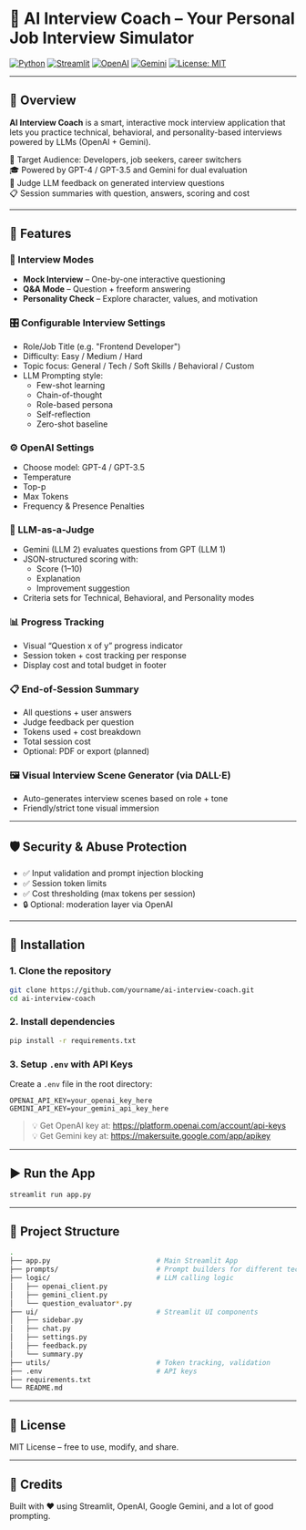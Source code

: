 # 🤖 AI Interview Coach – Your Personal Job Interview Simulator

[![Python](https://img.shields.io/badge/Python-3.10+-blue.svg)](https://www.python.org/)
[![Streamlit](https://img.shields.io/badge/Built%20with-Streamlit-red)](https://streamlit.io/)
[![OpenAI](https://img.shields.io/badge/OpenAI-API-green)](https://openai.com/)
[![Gemini](https://img.shields.io/badge/Gemini-API-yellow)](https://ai.google.dev/)
[![License: MIT](https://img.shields.io/badge/License-MIT-yellow.svg)](LICENSE)

---

## 🎯 Overview

**AI Interview Coach** is a smart, interactive mock interview application that lets you practice technical, behavioral, and personality-based interviews powered by LLMs (OpenAI + Gemini).

💼 Target Audience: Developers, job seekers, career switchers  
🎓 Powered by GPT-4 / GPT-3.5 and Gemini for dual evaluation  
🧠 Judge LLM feedback on generated interview questions  
📋 Session summaries with question, answers, scoring and cost

---

## 🚀 Features

### 🧪 Interview Modes
- **Mock Interview** – One-by-one interactive questioning
- **Q&A Mode** – Question + freeform answering
- **Personality Check** – Explore character, values, and motivation

### 🎛️ Configurable Interview Settings
- Role/Job Title (e.g. "Frontend Developer")
- Difficulty: Easy / Medium / Hard
- Topic focus: General / Tech / Soft Skills / Behavioral / Custom
- LLM Prompting style:
  - Few-shot learning
  - Chain-of-thought
  - Role-based persona
  - Self-reflection
  - Zero-shot baseline

### ⚙️ OpenAI Settings
- Choose model: GPT-4 / GPT-3.5
- Temperature
- Top-p
- Max Tokens
- Frequency & Presence Penalties

### 🧠 LLM-as-a-Judge
- Gemini (LLM 2) evaluates questions from GPT (LLM 1)
- JSON-structured scoring with:
  - Score (1–10)
  - Explanation
  - Improvement suggestion
- Criteria sets for Technical, Behavioral, and Personality modes

### 📊 Progress Tracking
- Visual “Question x of y” progress indicator
- Session token + cost tracking per response
- Display cost and total budget in footer

### 📋 End-of-Session Summary
- All questions + user answers
- Judge feedback per question
- Tokens used + cost breakdown
- Total session cost
- Optional: PDF or export (planned)

### 🖼️ Visual Interview Scene Generator (via DALL·E)
- Auto-generates interview scenes based on role + tone
- Friendly/strict tone visual immersion

---

## 🛡️ Security & Abuse Protection

- ✅ Input validation and prompt injection blocking
- ✅ Session token limits
- ✅ Cost thresholding (max tokens per session)
- 🔒 Optional: moderation layer via OpenAI

---

## 🔧 Installation

### 1. Clone the repository
```bash
git clone https://github.com/yourname/ai-interview-coach.git
cd ai-interview-coach
```

### 2. Install dependencies
```bash
pip install -r requirements.txt
```

### 3. Setup `.env` with API Keys
Create a `.env` file in the root directory:

```
OPENAI_API_KEY=your_openai_key_here
GEMINI_API_KEY=your_gemini_api_key_here
```

> 💡 Get OpenAI key at: https://platform.openai.com/account/api-keys  
> 💡 Get Gemini key at: https://makersuite.google.com/app/apikey

---

## ▶️ Run the App

```bash
streamlit run app.py
```

---

## 📁 Project Structure

```bash
.
├── app.py                          # Main Streamlit App
├── prompts/                        # Prompt builders for different techniques
├── logic/                          # LLM calling logic
│   ├── openai_client.py
│   ├── gemini_client.py
│   └── question_evaluator*.py
├── ui/                             # Streamlit UI components
│   ├── sidebar.py
│   ├── chat.py
│   ├── settings.py
│   ├── feedback.py
│   └── summary.py
├── utils/                          # Token tracking, validation
├── .env                            # API keys
├── requirements.txt
└── README.md
```

---

## 📄 License

MIT License – free to use, modify, and share.

---

## 🙌 Credits

Built with ❤️ using Streamlit, OpenAI, Google Gemini, and a lot of good prompting.
